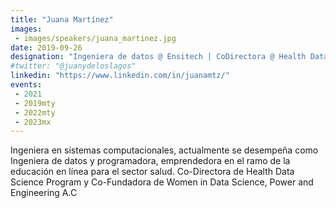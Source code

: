 ```yaml
---
title: "Juana Martínez"
images:
 - images/speakers/juana_martinez.jpg
date: 2019-09-26
designation: "Ingeniera de datos @ Ensitech | CoDirectora @ Health Data Science Program"
#twitter: "@juanydeloslagos"
linkedin: "https://www.linkedin.com/in/juanamtz/"
events:
 - 2021
 - 2019mty
 - 2022mty 
 - 2023mx
---
```


Ingeniera en sistemas computacionales, actualmente se desempeña como Ingeniera de datos y programadora,  emprendedora en el ramo de la educación en línea para el sector salud.  Co-Directora de Health Data Science Program y Co-Fundadora de Women in Data Science, Power and Engineering A.C